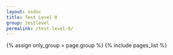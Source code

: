 ```yaml
---
layout: osdoc
title: Test Level 0
group: testlevel
permalink: /test-level-0/
---
```


<div id='index'>
{% assign only_group = page.group %}
{% include pages_list %}
</div>
